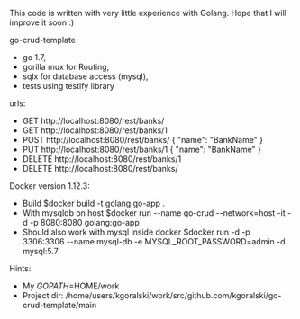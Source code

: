 This code is written with very little experience with Golang. 
Hope that I will improve it soon :)

go-crud-template

 - go 1.7,
 - gorilla mux for Routing,
 - sqlx for database access (mysql),
 - tests using testify library

urls:
 - GET http://localhost:8080/rest/banks/
 - GET http://localhost:8080/rest/banks/1
 - POST http://localhost:8080/rest/banks/ { "name": "BankName" }
 - PUT http://localhost:8080/rest/banks/1 { "name": "BankName" }
 - DELETE http://localhost:8080/rest/banks/1
 - DELETE http://localhost:8080/rest/banks/

Docker version 1.12.3:
 - Build  $docker build -t golang:go-app .
 - With mysqldb on host $docker run --name go-crud --network=host -it -d -p 8080:8080 golang:go-app
 - Should also work with mysql inside docker $docker run -d -p 3306:3306 --name mysql-db -e MYSQL_ROOT_PASSWORD=admin -d mysql:5.7
 
Hints:
 - My $GOPATH=$HOME/work
 - Project dir: /home/users/kgoralski/work/src/github.com/kgoralski/go-crud-template/main
